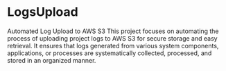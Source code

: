 # LogsUpload
Automated Log Upload to AWS S3 This project focuses on automating the process of uploading project logs to AWS S3 for secure storage and easy retrieval. It ensures that logs generated from various system components, applications, or processes are systematically collected, processed, and stored in an organized manner.  
